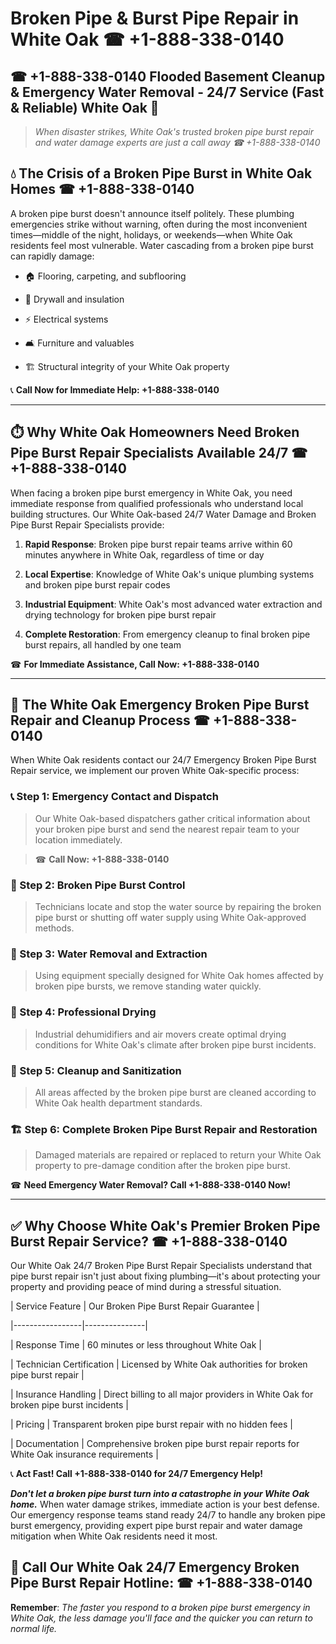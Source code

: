 # Broken Pipe & Burst Pipe Repair in White Oak ☎ +1-888-338-0140  
## ☎ +1-888-338-0140 Flooded Basement Cleanup & Emergency Water Removal - 24/7 Service (Fast & Reliable) White Oak 🚨  

> *When disaster strikes, White Oak's trusted broken pipe burst repair and water damage experts are just a call away ☎ +1-888-338-0140*  

## 💧 The Crisis of a Broken Pipe Burst in White Oak Homes ☎ +1-888-338-0140  

A broken pipe burst doesn't announce itself politely. These plumbing emergencies strike without warning, often during the most inconvenient times—middle of the night, holidays, or weekends—when White Oak residents feel most vulnerable. Water cascading from a broken pipe burst can rapidly damage:  

* 🏠 Flooring, carpeting, and subflooring  
* 🧱 Drywall and insulation  
* ⚡ Electrical systems  
* 🛋️ Furniture and valuables  
* 🏗️ Structural integrity of your White Oak property  

📞 **Call Now for Immediate Help: +1-888-338-0140**  

---  

## ⏱️ Why White Oak Homeowners Need Broken Pipe Burst Repair Specialists Available 24/7 ☎ +1-888-338-0140  

When facing a broken pipe burst emergency in White Oak, you need immediate response from qualified professionals who understand local building structures. Our White Oak-based 24/7 Water Damage and Broken Pipe Burst Repair Specialists provide:  

1. **Rapid Response**: Broken pipe burst repair teams arrive within 60 minutes anywhere in White Oak, regardless of time or day  
2. **Local Expertise**: Knowledge of White Oak's unique plumbing systems and broken pipe burst repair codes  
3. **Industrial Equipment**: White Oak's most advanced water extraction and drying technology for broken pipe burst repair  
4. **Complete Restoration**: From emergency cleanup to final broken pipe burst repairs, all handled by one team  

☎ **For Immediate Assistance, Call Now: +1-888-338-0140**  

---  

## 🔧 The White Oak Emergency Broken Pipe Burst Repair and Cleanup Process ☎ +1-888-338-0140  

When White Oak residents contact our 24/7 Emergency Broken Pipe Burst Repair service, we implement our proven White Oak-specific process:  

### 📞 Step 1: Emergency Contact and Dispatch  
> Our White Oak-based dispatchers gather critical information about your broken pipe burst and send the nearest repair team to your location immediately.  
> ☎ **Call Now: +1-888-338-0140**  

### 🚿 Step 2: Broken Pipe Burst Control  
> Technicians locate and stop the water source by repairing the broken pipe burst or shutting off water supply using White Oak-approved methods.  

### 🌊 Step 3: Water Removal and Extraction  
> Using equipment specially designed for White Oak homes affected by broken pipe bursts, we remove standing water quickly.  

### 💨 Step 4: Professional Drying  
> Industrial dehumidifiers and air movers create optimal drying conditions for White Oak's climate after broken pipe burst incidents.  

### 🧼 Step 5: Cleanup and Sanitization  
> All areas affected by the broken pipe burst are cleaned according to White Oak health department standards.  

### 🏗️ Step 6: Complete Broken Pipe Burst Repair and Restoration  
> Damaged materials are repaired or replaced to return your White Oak property to pre-damage condition after the broken pipe burst.  

☎ **Need Emergency Water Removal? Call +1-888-338-0140 Now!**  

---  

## ✅ Why Choose White Oak's Premier Broken Pipe Burst Repair Service? ☎ +1-888-338-0140  

Our White Oak 24/7 Broken Pipe Burst Repair Specialists understand that pipe burst repair isn't just about fixing plumbing—it's about protecting your property and providing peace of mind during a stressful situation.  

| Service Feature | Our Broken Pipe Burst Repair Guarantee |  
|-----------------|---------------|  
| Response Time | 60 minutes or less throughout White Oak |  
| Technician Certification | Licensed by White Oak authorities for broken pipe burst repair |  
| Insurance Handling | Direct billing to all major providers in White Oak for broken pipe burst incidents |  
| Pricing | Transparent broken pipe burst repair with no hidden fees |  
| Documentation | Comprehensive broken pipe burst repair reports for White Oak insurance requirements |  

📞 **Act Fast! Call +1-888-338-0140 for 24/7 Emergency Help!**  

***Don't let a broken pipe burst turn into a catastrophe in your White Oak home.*** When water damage strikes, immediate action is your best defense. Our emergency response teams stand ready 24/7 to handle any broken pipe burst emergency, providing expert pipe burst repair and water damage mitigation when White Oak residents need it most.  

## 📱 Call Our White Oak 24/7 Emergency Broken Pipe Burst Repair Hotline: ☎ +1-888-338-0140  

**Remember**: *The faster you respond to a broken pipe burst emergency in White Oak, the less damage you'll face and the quicker you can return to normal life.*